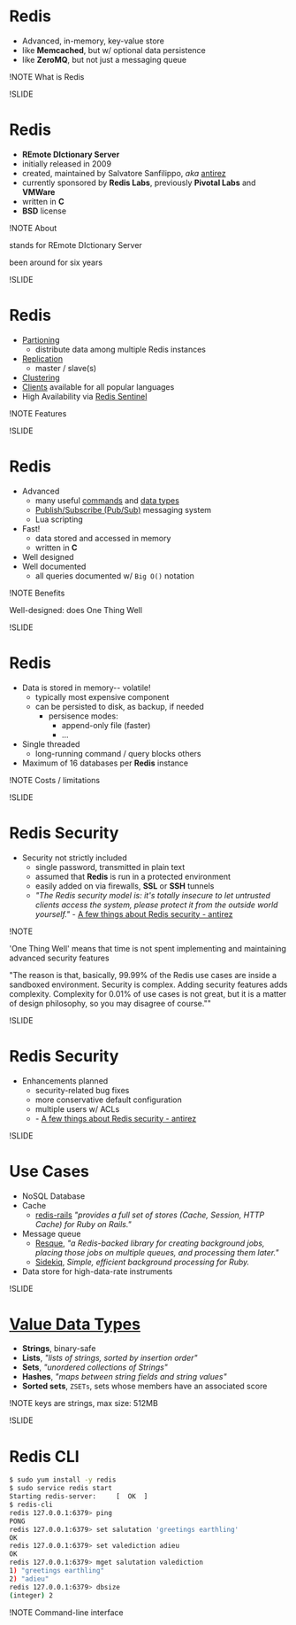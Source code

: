 # Redis

- Advanced, in-memory, key-value store
- like **Memcached**, but w/ optional data persistence
- like **ZeroMQ**, but not just a messaging queue

!NOTE
What is Redis

!SLIDE

# Redis

- **REmote DIctionary Server**
- initially released in 2009
- created, maintained by Salvatore Sanfilippo, *aka* [antirez](http://antirez.com/latest/0)
- currently sponsored by **Redis Labs**, previously **Pivotal Labs** and **VMWare**
- written in **C**
- **BSD** license

!NOTE
About

stands for REmote DIctionary Server

been around for six years

!SLIDE

# Redis

- [Partioning](http://redis.io/topics/partitioning)
  - distribute data among multiple Redis instances
- [Replication](http://redis.io/topics/replication)
  - master / slave(s)
- [Clustering](http://redis.io/topics/cluster-tutorial)
- [Clients](http://redis.io/clients) available for all popular languages
- High Availability via [Redis Sentinel](http://redis.io/topics/sentinel)

!NOTE
Features

!SLIDE

# Redis

- Advanced
  - many useful [commands](http://redis.io/commands) and [data types](http://redis.io/topics/data-types)
  - [Publish/Subscribe (Pub/Sub)](http://redis.io/topics/pubsub) messaging system
  - Lua scripting
- Fast!
  - data stored and accessed in memory
  - written in **C**
- Well designed
- Well documented
  - all queries documented w/ `Big O()` notation

!NOTE
Benefits

Well-designed: does One Thing Well

!SLIDE

# Redis

- Data is stored in memory-- volatile!
  - typically most expensive component
  - can be persisted to disk, as backup, if needed
    - persisence modes:
      - append-only file (faster)
      - ...
- Single threaded
  - long-running command / query blocks others
- Maximum of 16 databases per **Redis** instance

!NOTE
Costs / limitations

!SLIDE

# Redis Security

- Security not strictly included
  - single password, transmitted in plain text
  - assumed that **Redis** is run in a protected environment
  - easily added on via firewalls, **SSL** or **SSH** tunnels
  - *"The Redis security model is: it's totally insecure to let untrusted clients access the system, please protect it from the outside world yourself."* \- [A few things about Redis security - antirez](http://www.antirez.com/news/96)

!NOTE

'One Thing Well' means that time is not spent implementing and maintaining advanced security features

"The reason is that, basically, 99.99% of the Redis use cases are inside a sandboxed environment. Security is complex. Adding security features adds complexity. Complexity for 0.01% of use cases is not great, but it is a matter of design philosophy, so you may disagree of course.""

!SLIDE

# Redis Security

- Enhancements planned
  - security-related bug fixes
  - more conservative default configuration
  - multiple users w/ ACLs
  - \- [A few things about Redis security - antirez](http://www.antirez.com/news/96)

!SLIDE

# Use Cases

- NoSQL Database
- Cache
  - [redis-rails](https://github.com/redis-store/redis-rails) *"provides a full set of stores (Cache, Session, HTTP Cache) for Ruby on Rails."*
- Message queue
  - [Resque](https://github.com/resque/resque), *"a Redis-backed library for creating background jobs, placing those jobs on multiple queues, and processing them later."*
  - [Sidekiq](http://sidekiq.org/), *Simple, efficient background processing for Ruby.*
- Data store for high-data-rate instruments

!SLIDE

# [Value Data Types](http://redis.io/topics/data-types)

- **Strings**, binary-safe
- **Lists**, *"lists of strings, sorted by insertion order"*
- **Sets**, *"unordered collections of Strings"*
- **Hashes**, *"maps between string fields and string values"*
- **Sorted sets**, `ZSETs`, sets whose members have an associated score

!NOTE
keys are strings, max size: 512MB

!SLIDE

# Redis CLI

```sh
$ sudo yum install -y redis
$ sudo service redis start
Starting redis-server:     [  OK  ]
$ redis-cli
redis 127.0.0.1:6379> ping
PONG
redis 127.0.0.1:6379> set salutation 'greetings earthling'
OK
redis 127.0.0.1:6379> set valediction adieu
OK
redis 127.0.0.1:6379> mget salutation valediction
1) "greetings earthling"
2) "adieu"
redis 127.0.0.1:6379> dbsize
(integer) 2
```

!NOTE
Command-line interface
